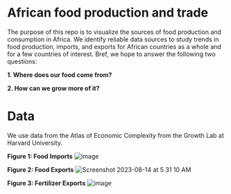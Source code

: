 # African food production and trade

The purpose of this repo is to visualize the sources of food production and consumption in Africa. We identify reliable data sources to study trends in food production, imports, and exports for African countries as a whole and for a few countries of interest. Bref, we hope to answer the following two questions: 

**1. Where does our food come from?**

**2. How can we grow more of it?**


# Data
We use data from the Atlas of Economic Complexity from the Growth Lab at Harvard University.

**Figure 1: Food Imports**
![image](https://github.com/LNshuti/food-security/assets/13305262/552658c7-89bf-4147-ad86-7f224787701c)

**Figure 2: Food Exports**
![Screenshot 2023-08-14 at 5 31 10 AM](https://github.com/LNshuti/food-security/assets/13305262/6eeb01fa-5a16-4fd1-aba3-b514cd6ce6b0)

**Figure 3: Fertilizer Exports**
![image](https://github.com/LNshuti/food-security/assets/13305262/2d6cbe4e-5c40-4719-8883-d0cf682ef281)


